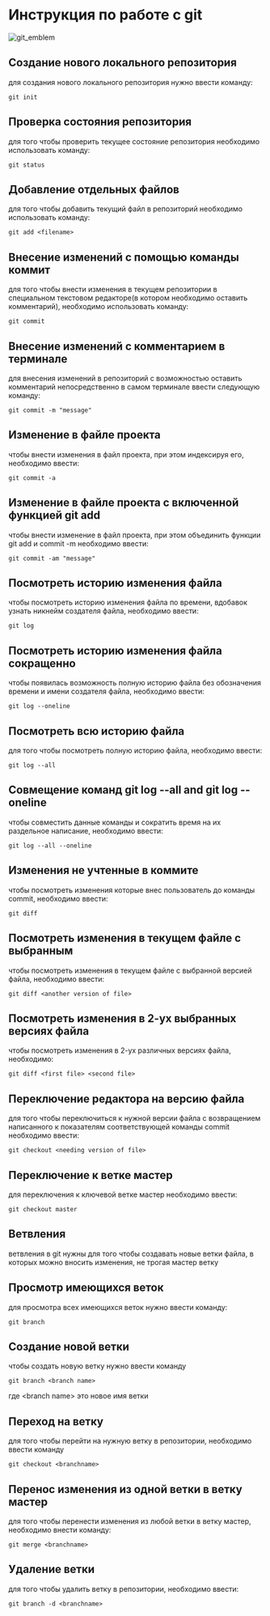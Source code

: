 # **Инструкция по работе с git**

![git_emblem](gitSomaliProgrammers.jpg)
## Создание нового локального репозитория 

для создания нового локального репозитория нужно ввести команду:

    git init 

## Проверка состояния репозитория 

для того чтобы проверить текущее состояние репозитория необходимо использовать команду:

    git status
 
 ## Добавление отдельных файлов 

 для того чтобы добавить текущий файл в репозиторий необходимо использовать команду:

    git add <filename>

## Внесение изменений с помощью команды коммит

для того чтобы внести изменения в текущем репозитории в специальном текстовом редакторе(в котором необходимо оставить комментарий), необходимо использовать команду:

    git commit 

## Внесение изменений с комментарием в терминале 

для внесения изменений в репозиторий с возможностью оставить комментарий непосредственно в самом терминале ввести следующую команду:

    git commit -m "message"

## Изменение в файле проекта 

чтобы внести изменения в файл проекта, при этом индексируя его, необходимо ввести:

    git commit -a

## Изменение в файле проекта с включенной функцией git add

чтобы внести изменение в файл проекта, при этом объединить функции git add и commit -m необходимо ввести:

    git commit -am "message"

## Посмотреть историю изменения файла

чтобы посмотреть историю изменения файла по времени, вдобавок узнать никнейм создателя файла, необходимо ввести:

    git log

## Посмотреть историю изменения файла сокращенно

чтобы появилась возможность полную историю файла без обозначения времени и имени создателя файла, необходимо ввести:

    git log --oneline

## Посмотреть всю историю файла

для того чтобы посмотреть полную историю файла, необходимо ввести:

    git log --all

## Совмещение команд git log --all and git log --oneline

чтобы совместить данные команды и сократить время на их раздельное написание, необходимо ввести:

    git log --all --oneline

## Изменения не учтенные в коммите 

чтобы посмотреть изменения которые внес пользователь до команды commit, необходимо ввести:

    git diff

## Посмотреть изменения в текущем файле с выбранным

чтобы посмотреть изменения в текущем файле с выбранной версией файла, необходимо ввести:

    git diff <another version of file>

## Посмотреть изменения в 2-ух выбранных версиях файла

чтобы посмотреть изменения в 2-ух различных версиях файла, необходимо:

    git diff <first file> <second file>

## Переключение редактора на версию файла

для того чтобы переключиться к нужной версии файла с возвращением написанного к показателям соответствующей команды commit необходимо ввести:

    git checkout <needing version of file>

## Переключение к ветке мастер

для переключения к ключевой ветке мастер необходимо ввести:

    git checkout master

## Ветвления 

ветвления в git нужны для того чтобы создавать новые ветки файла, в которых можно вносить изменения, не трогая мастер ветку

## Просмотр имеющихся веток

для просмотра всех имеющихся веток нужно ввести команду:

    git branch

## Создание новой ветки 

чтобы создать новую ветку нужно ввести команду 

    git branch <branch name>

где \<branch name> это новое имя ветки 

## Переход на ветку 

для того чтобы перейти на нужную ветку в репозитории, необходимо ввести команду 

    git checkout <branchname>

## Перенос изменения из одной ветки в ветку мастер

для того чтобы перенести изменения из любой ветки в ветку мастер, необходимо внести команду:

    git merge <branchname>

## Удаление ветки 

для того чтобы удалить ветку в репозитории, необходимо ввести:

    git branch -d <branchname>
    
